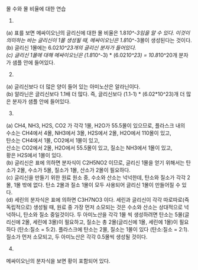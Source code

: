 몰 수와 몰 비율에 대한 연습

1.   
(a) 표를 보면 메싸이오닌의 글리신에 대한 몰 비율은 1.8*10^-3임을 알 수 있다. 이것이 의미하는 바는 글리신이 1몰 생성될 때, 메싸이오닌은 1.8*10^-3몰이 생성된다는 것이다.   
(b) 글리신 1몰에는 6.02*10^23개의 글리신 분자가 들어있다.   
(c) 글리신 1몰에 대해 메싸이오닌은 (1.8*10^-3) * (6.02*10^23) = 10.8*10^20개 분자가 샘플 안에 들어있다.   

2.   
(a) 글리신보다 더 많은 양이 들어 있는 아미노산은 알라닌이다.   
(b) 알라닌은 글리신보다 1.1배 더 많다. 즉, 글리신보다 (1.1-1) * (6.02*10^23)개 더 많은 분자가 샘플 안에 들어있다.   

3.  
(a) CH4, NH3, H2S, CO2 가 각각 1몰, H2O가 55.5몰이 있으므로, 플라스크 내의   
수소는 CH4에서 4몰, NH3에서 3몰, H2S에서 2몰, H2O에서 110몰이 있고,   
탄소는 CH4에서 1몰, CO2에서 1몰이 있고,   
산소는 CO2에서 2몰, H2O에서 55.5몰이 있고,
질소는 NH3에서 1몰이 있고,    
황은 H2S에서 1몰이 있다.    
(b) 글리신은 표에 의하면 분자식이 C2H5NO2 이므로, 글리신 1몰을 얻기 위해서는 탄소가 2몰, 수소가 5몰, 질소가 1몰, 산소가 2몰이 필요하다.  
(c) 글리신을 만들기 위한 원료 원소 중, 수소와 산소는 넉넉한데, 탄소와 질소가 각각 2몰, 1몰 밖에 없다. 탄소 2몰과 질소 1몰이 모두 사용되어 글리신 1몰이 만들어질 수 있다.    
(d) 세린의 분자식은 표에 의하면 C3H7NO3 이다. 세린과 글리신이 각각 따로따로(즉 독립적으로) 생성될 때, 원료 중 가장 먼저 소모되는 것은 수소와 산소는 상대적으로 넉넉하니, 탄소와 질소 중일것이다. 두 아미노산을 각각 1몰 씩 생성하려면 탄소는 5몰(글리신에 2몰, 세린에 3몰)이 필요하고, 질소는 총 2몰(글리신에 1몰, 세린에 1몰)이 필요하다 (탄소:질소 = 5:2). 플라스크에 탄소는 2몰, 질소는 1몰이 있다 (탄소:질소 = 2:1). 질소가 먼저 소모되고, 두 아미노산은 각각 0.5몰씩 생성될 것이다.  

4.  
메싸이오닌의 분자식을 보면 황이 포함되어 있다.

   
